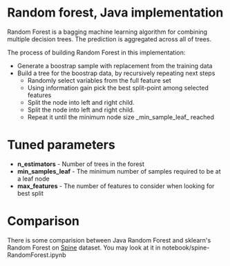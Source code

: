 Random forest, Java implementation
==================================
Random Forest is a bagging machine learning algorithm for combining multiple decision trees. The prediction is aggregated across all of trees.

The process of building Random Forest in this implementation:
<ul>
 <li>Generate a boostrap sample with replacement from the training data</li>
 <li>Build a tree for the boostrap data, by recursively repeating next steps
    <ul>
       <li>Randomly select variables from the full feature set</li>
       <li>Using information gain pick the best split-point among selected features</li>
       <li>Split the node into left and right child. </li>
       <li>Split the node into left and right child. </li>
       <li>Repeat it until the minimum node size _min_sample_leaf_ reached </li>
     </ul>
 
 </li>
</ul>

Tuned parameters
================
* **n_estimators** - Number of trees in the forest </li>
* **min_samples_leaf** - The minimum number of samples required to be at a leaf node
* **max_features** - The number of features to consider when looking for best split

Comparison
================
There is some comparision between Java Random Forest and sklearn's Random Forest on <a href="https://www.kaggle.com/sammy123/lower-back-pain-symptoms-dataset">Spine</a> dataset.
You may look at it in notebook/spine-RandomForest.ipynb
